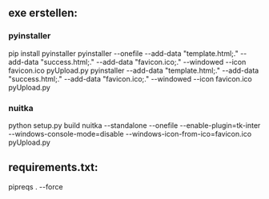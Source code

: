 
## exe erstellen:

### pyinstaller

pip install pyinstaller
pyinstaller --onefile --add-data "template.html;." --add-data "success.html;." --add-data "favicon.ico;." --windowed --icon favicon.ico pyUpload.py
pyinstaller --add-data "template.html;." --add-data "success.html;." --add-data "favicon.ico;." --windowed --icon favicon.ico pyUpload.py

### nuitka

python setup.py build
nuitka --standalone --onefile --enable-plugin=tk-inter --windows-console-mode=disable --windows-icon-from-ico=favicon.ico pyUpload.py



## requirements.txt:

pipreqs . --force